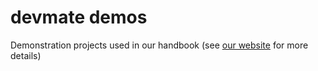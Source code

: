 # devmate demos
Demonstration projects used in our handbook (see [our website](https://www.devmate.software) for more details)
